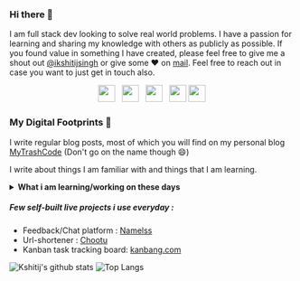 ### Hi there 👋

I am full stack dev looking to solve real world problems. I have a passion for learning and sharing my knowledge with others as publicly as possible. 
If you found value in something I have created, please feel free to give me a shout out [@ikshitijsingh](https://twitter.com/ikshitijsingh/) or give some ♥ on [mail](mailto:singh_kshitij@yahoo.com). Feel free to reach out in case you want to just get in touch also.

<p align='center'>
<a href="https://www.linkedin.com/in/ikshitijsingh/"><img height="30" src="https://github.com/singhkshitij/singhkshitij/blob/master/linkedin.png?raw=true"></a>&nbsp;&nbsp;
<a href="https://twitter.com/ikshitijsingh"><img height="30" src="https://github.com/singhkshitij/singhkshitij/blob/master/twitter.png?raw=true"></a>&nbsp;&nbsp;
<a href="https://www.instagram.com/singh_kshitij/"><img height="30" src="https://github.com/singhkshitij/singhkshitij/blob/master/instagram.png?raw=true"></a>&nbsp;&nbsp;
<a href="mailto:singh_kshitij@yahoo.com"><img height="30" src="https://github.com/singhkshitij/singhkshitij/blob/master/mail.png?raw=true"></a>
<a href="https://mytrashcode.com"><img height="30" src="https://github.com/singhkshitij/singhkshitij/blob/master/blog.png?raw=true"></a>
</p>

### My Digital Footprints 🌱

I write regular blog posts, most of which you will find on my personal blog [MyTrashCode](https://mytrashcode.com) (Don't go on the name though 😄) 

I write about things I am familiar with and things that I am learning. 

<details>
 <summary><strong>What i am learning/working on these days</strong></summary>
 <ul>
   <li> Efficient system designing </li>
   <li> Working with Clojure </li>
   <li> Playing around with GCP </li>
   <li> Building <a href="https://namelss.com">Namelss</a> </li>
   <li> Blogging at <a href="https://mytrashcode.com">MTC</a> </li>
   <li> React Native development</li>
  </ul>
</details>

##### Few self-built live projects i use everyday :
* Feedback/Chat platform : [Namelss](https://namelss.com)
* Url-shortener : [Chootu](https://chootu.netlify.app/)
* Kanban task tracking board: [kanbang.com](https://kanbang-d1e70.web.app/)

![Kshitij's github stats](https://github-readme-stats.vercel.app/api?username=singhkshitij&hide=contribs,prs&show_icons=true&hide_border=true&title_color=000)
![Top Langs](https://github-readme-stats.vercel.app/api/top-langs/?username=singhkshitij&layout=compact&hide_border=true)
